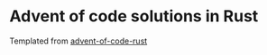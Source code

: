 # Advent of code solutions in Rust

Templated from [advent-of-code-rust](https://github.com/fspoettel/advent-of-code-rust)

